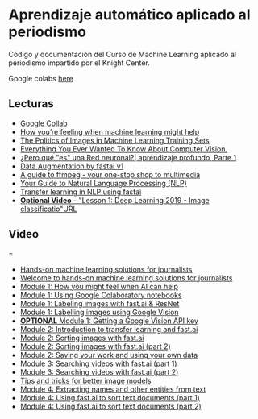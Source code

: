 # Aprendizaje automático aplicado al periodismo

Código y documentación del Curso de Machine Learning aplicado al periodismo impartido por el Knight Center.

Google colabs [here](https://drive.google.com/drive/folders/1oOBMiDx6QdlfFrCCO2GDPVdE8iC5eJit?usp=sharing)

## Lecturas

*	[Google Collab](https://colab.research.google.com/notebooks/welcome.ipynb#recent=true)
*   [How you’re feeling when machine learning might help](https://qz.ai/how-youre-feeling-when-machine-learning-might-help/)
*   [The Politics of Images in Machine Learning Training Sets](https://www.excavating.ai/)
*   [Everything You Ever Wanted To Know About Computer Vision.](https://towardsdatascience.com/everything-you-ever-wanted-to-know-about-computer-vision-heres-a-look-why-it-s-so-awesome-e8a58dfb641e)
*   [¿Pero qué "es" una Red neuronal?| aprendizaje profundo, Parte 1](https://www.youtube.com/watch?v=aircAruvnKk)
*   [Data Augmentation by fastai v1](https://medium.com/@pierre_guillou/data-augmentation-by-fastai-v1-84ca04bea302)
*   [A guide to ffmpeg - your one-stop shop to multimedia](https://www.dedoimedo.com/computers/ffmpeg-guide.html)
*	[Your Guide to Natural Language Processing (NLP)](https://towardsdatascience.com/your-guide-to-natural-language-processing-nlp-48ea2511f6e1)
*	[Transfer learning in NLP using fastai](https://becominghuman.ai/transfer-learning-in-nlp-using-fastai-a21ab5929759)
*	[**Optional Video** - "Lesson 1: Deep Learning 2019 - Image classificatio"URL](https://course.fast.ai/videos/?lesson=1)

## Video
=
*	[Hands-on machine learning solutions for journalists](https://www.youtube.com/watch?v=xLvjNb-sTmw)
*	[Welcome to hands-on machine learning solutions for journalists](https://www.youtube.com/watch?v=Ay0ij-O3ILc&feature=emb_title)
*	[Module 1: How you might feel when AI can help](https://www.youtube.com/watch?v=cXOQLsNfFnQ&feature=emb_title)
*	[Module 1: Using Google Colaboratory notebooks](https://www.youtube.com/watch?v=JjhFEItWdCc&feature=emb_title)
*	[Module 1: Labeling images with fast.ai & ResNet](https://www.youtube.com/watch?v=W2zvG23iDR8&feature=emb_title)
*	[Module 1: Labelling images using Google Vision](https://www.youtube.com/watch?v=LdlGnrIAg9Q&feature=emb_title)
*	[**OPTIONAL** Module 1: Getting a Google Vision API key](https://www.youtube.com/watch?v=CkmluggBp8E&feature=emb_title)
*	[Module 2: Introduction to transfer learning and fast.ai](https://www.youtube.com/watch?v=YO_SdeirA1g&feature=emb_title)
*	[Module 2: Sorting images with fast.ai](https://www.youtube.com/watch?v=aGSBK6Bv2Mg&feature=emb_title)
*	[Module 2: Sorting images with fast.ai (part 2)](https://www.youtube.com/watch?v=46QCPgWODUM&feature=emb_title)
*	[Module 2: Saving your work and using your own data](https://www.youtube.com/watch?v=tsCaL-SbxyQ&feature=emb_title)
*	[Module 3: Searching videos with fast.ai (part 1)](https://www.youtube.com/watch?v=n8G3Pb63uvI&feature=emb_title)
*	[Module 3: Searching videos with fast.ai (part 2)](https://www.youtube.com/watch?v=mD28kJE6rYw&feature=emb_title)
*	[Tips and tricks for better image models](https://www.youtube.com/watch?v=TFHTzdn6Jow&feature=emb_title)
*	[Module 4: Extracting names and other entities from text](https://www.youtube.com/watch?v=Vhj_1aFzcEE&feature=emb_title)
*	[Module 4: Using fast.ai to sort text documents (part 1)](https://www.youtube.com/watch?v=yjCXBw91g3g&feature=emb_title)
*	[Module 4: Using fast.ai to sort text documents (part 2)](https://www.youtube.com/watch?v=rVp84DdhQpw&feature=emb_title)